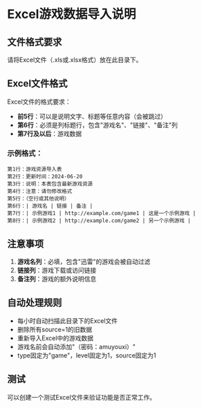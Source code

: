 # Excel游戏数据导入说明

## 文件格式要求

请将Excel文件（.xls或.xlsx格式）放在此目录下。

## Excel文件格式

Excel文件的格式要求：
- **前5行**：可以是说明文字、标题等任意内容（会被跳过）
- **第6行**：必须是列标题行，包含"游戏名"、"链接"、"备注"列
- **第7行及以后**：游戏数据

### 示例格式：
```
第1行：游戏资源导入表
第2行：更新时间：2024-06-20
第3行：说明：本表包含最新游戏资源
第4行：注意：请勿修改格式
第5行：（空行或其他说明）
第6行：| 游戏名 | 链接 | 备注 |
第7行：| 示例游戏1 | http://example.com/game1 | 这是一个示例游戏 |
第8行：| 示例游戏2 | http://example.com/game2 | 另一个示例游戏 |
```

## 注意事项

1. **游戏名列**：必填，包含"迅雷"的游戏会被自动过滤
2. **链接列**：游戏下载或访问链接
3. **备注列**：游戏的额外说明信息

## 自动处理规则

- 每小时自动扫描此目录下的Excel文件
- 删除所有source=1的旧数据
- 重新导入Excel中的游戏数据
- 游戏名前会自动添加"（密码：amuyouxi）"
- type固定为"game"，level固定为1，source固定为1

## 测试

可以创建一个测试Excel文件来验证功能是否正常工作。
